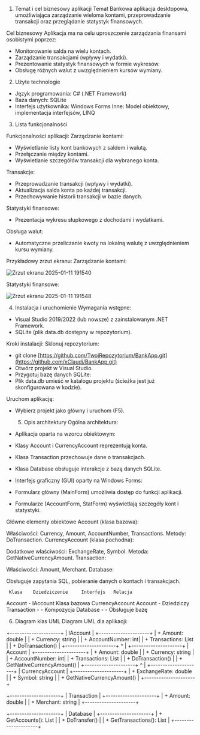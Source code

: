 1. Temat i cel biznesowy aplikacji
Temat
Bankowa aplikacja desktopowa, umożliwiająca zarządzanie wieloma kontami, przeprowadzanie transakcji oraz przeglądanie statystyk finansowych.

Cel biznesowy
Aplikacja ma na celu uproszczenie zarządzania finansami osobistymi poprzez:

- Monitorowanie salda na wielu kontach.
- Zarządzanie transakcjami (wpływy i wydatki).
- Prezentowanie statystyk finansowych w formie wykresów.
- Obsługę różnych walut z uwzględnieniem kursów wymiany.


2. Użyte technologie
- Język programowania: C# (.NET Framework)
- Baza danych: SQLite
- Interfejs użytkownika: Windows Forms
Inne: Model obiektowy, implementacja interfejsów, LINQ

3. Lista funkcjonalności
   
Funkcjonalności aplikacji:
Zarządzanie kontami:

- Wyświetlanie listy kont bankowych z saldem i walutą.
- Przełączanie między kontami.
- Wyświetlanie szczegółów transakcji dla wybranego konta.
  
Transakcje:

- Przeprowadzanie transakcji (wpływy i wydatki).
- Aktualizacja salda konta po każdej transakcji.
- Przechowywanie historii transakcji w bazie danych.
  
Statystyki finansowe:

- Prezentacja wykresu słupkowego z dochodami i wydatkami.
  
Obsługa walut:

- Automatyczne przeliczanie kwoty na lokalną walutę z uwzględnieniem kursu wymiany.


Przykładowy zrzut ekranu:
Zarządzanie kontami:

![Zrzut ekranu 2025-01-11 191540](https://github.com/user-attachments/assets/474fbd89-6c17-450c-8e66-9d2b22fc3cba)


Statystyki finansowe:

![Zrzut ekranu 2025-01-11 191548](https://github.com/user-attachments/assets/59ed55da-2a35-4f75-a887-95829563a026)


4. Instalacja i uruchomienie
Wymagania wstępne:
- Visual Studio 2019/2022 (lub nowsze) z zainstalowanym .NET Framework.
- SQLite (plik data.db dostępny w repozytorium).
  
Kroki instalacji:
Sklonuj repozytorium:
- git clone [https://github.com/TwojRepozytorium/BankApp.git](https://github.com/xClaudi/BankApp.git)
- Otwórz projekt w Visual Studio.
- Przygotuj bazę danych SQLite:
- Plik data.db umieść w katalogu projektu (ścieżka jest już skonfigurowana w kodzie).
  
Uruchom aplikację:
- Wybierz projekt jako główny i uruchom (F5).

  5. Opis architektury
Ogólna architektura:
- Aplikacja oparta na wzorcu obiektowym:
- Klasy Account i CurrencyAccount reprezentują konta.
- Klasa Transaction przechowuje dane o transakcjach.
- Klasa Database obsługuje interakcje z bazą danych SQLite.
- Interfejs graficzny (GUI) oparty na Windows Forms:
- Formularz główny (MainForm) umożliwia dostęp do funkcji aplikacji.
- Formularze (AccountForm, StatForm) wyświetlają szczegóły kont i statystyki.
  
Główne elementy obiektowe
Account (klasa bazowa):

Właściwości: Currency, Amount, AccountNumber, Transactions.
Metody: DoTransaction.
CurrencyAccount (klasa pochodna):

Dodatkowe właściwości: ExchangeRate, Symbol.
Metoda: GetNativeCurrencyAmount.
Transaction:

Właściwości: Amount, Merchant.
Database:

Obsługuje zapytania SQL, pobieranie danych o kontach i transakcjach.


     Klasa	  Dziedziczenie 	Interfejs	Relacja
   Account	        -	         IAccount  Klasa bazowa
CurrencyAccount	 Account	        -	   Dziedziczy
  Transaction	   -	            -	   Kompozycja
   Database	       -	            -	  Obsługuje bazę

6. Diagram klas UML
Diagram UML dla aplikacji:

+---------------------+
|      IAccount       |
+---------------------+
| + Amount: double    |
| + Currency: string  |
| + AccountNumber: int|
| + Transactions: List<Transaction> |
| + DoTransaction()   |
+---------------------+
           ^
           |
+---------------------+
|      Account        |
+---------------------+
| + Amount: double    |
| + Currency: string  |
| + AccountNumber: int|
| + Transactions: List<Transaction> |
| + DoTransaction()   |
| + GetNativeCurrencyAmount() |
+---------------------+
           ^
           |
+---------------------+
|   CurrencyAccount   |
+---------------------+
| + ExchangeRate: double |
| + Symbol: string       |
| + GetNativeCurrencyAmount() |
+---------------------+

+---------------------+
|      Transaction    |
+---------------------+
| + Amount: double    |
| + Merchant: string  |
+---------------------+

+---------------------+
|      Database       |
+---------------------+
| + GetAccounts(): List<IAccount> |
| + DoTransfer()                   |
| + GetTransactions(): List<Transaction> |
+---------------------+




